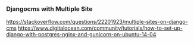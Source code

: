 ### Djangocms with Multiple Site
https://stackoverflow.com/questions/22201923/multiple-sites-on-django-cms
https://www.digitalocean.com/community/tutorials/how-to-set-up-django-with-postgres-nginx-and-gunicorn-on-ubuntu-14-04
